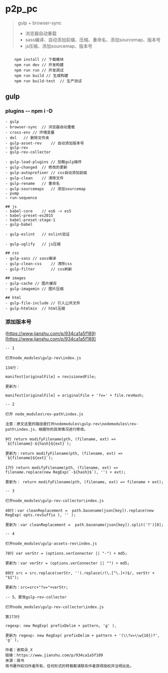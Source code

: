 # p2p_pc
> gulp + browser-sync
> - 浏览器自动重载
> - sass编译、自动添加前缀、压缩、重命名、添加sourcemap、版本号
> - js压缩、添加sourcemap、版本号

###
```
    npm install // 下载模块
    npm run dev // 开发构建
    npm run run // 开发调试
    npm run build // 生成构建
    npm run build-test  // 生产测试
```

## gulp
### plugins -- npm i <plugin-name> -D
    - gulp
    - browser-sync  // 浏览器自动重载
    - cross-env // 环境变量
    - del   // 删除文件夹
    - gulp-asset-rev    // 自动添加版本号
    - gulp-rev
    - gulp-rev-collector

    - gulp-load-plugins // 加载gulp插件
    - gulp-changed  // 修改的更新
    - gulp-autoprefixer // css自动添加前缀
    - gulp-clean    // 清除文件
    - gulp-rename   // 重命名
    - gulp-sourcemaps   // 添加sourcemap
    - pump
    - run-sequence

    ## js
    - babel-core    // es6 -> es5
    - babel-preset-es2015
    - babel-preset-stage-1
    - gulp-babel

    - gulp-eslint   // eslint验证

    - gulp-uglify   // js压缩

    ## css
    - gulp-sass // sass编译
    - gulp-clean-css    // 清除css
    - gulp-filter       // css刷新

    ## images
    - gulp-cache // 图片缓存
    - gulp-imagemin // 图片压缩

    ## html
    - gulp-file-include // 引入公共文件
    - gulp-htmlmin  // html压缩


### 添加版本号
(https://www.jianshu.com/p/934ca1a5f189)[https://www.jianshu.com/p/934ca1a5f189]
```
-- 1 

打开node_modules\gulp-rev\index.js

134行：

manifest[originalFile] = revisionedFile;

更新为：

manifest[originalFile] = originalFile + '?v=' + file.revHash;

-- 2 

打开 node_modules\rev-path\index.js  

注意：原文这里的路径是打开nodemodules\gulp-rev\nodemodules\rev-path\index.js，根据你的具体情况进行修改。

9行 return modifyFilename(pth, (filename, ext) => `${filename}-${hash}${ext}`);

更新为：return modifyFilename(pth, (filename, ext) => `${filename}${ext}`);

17行 return modifyFilename(pth, (filename, ext) => filename.replace(new RegExp(`-${hash}$`), '') + ext);

更新为： return modifyFilename(pth, (filename, ext) => filename + ext);

-- 3

打开node_modules\gulp-rev-collector\index.js

40行：var cleanReplacement =  path.basename(json[key]).replace(new RegExp( opts.revSuffix ), '' );

更新为：var cleanReplacement =  path.basename(json[key]).split('?')[0];

-- 4

打开node_modules\gulp-assets-rev\index.js

78行 var verStr = (options.verConnecter || "-") + md5;

更新为：var verStr = (options.verConnecter || "") + md5;

80行 src = src.replace(verStr, '').replace(/(\.[^\.]+)$/, verStr + "$1");

更新为：src=src+"?v="+verStr;

-- 5、更改gulp-rev-collector

打开node_modules\gulp-rev-collector\index.js

第173行

regexp: new RegExp( prefixDelim + pattern, 'g' ),

更新为 regexp: new RegExp( prefixDelim + pattern + '(\\?v=\\w{10})?', 'g' ),

作者：谢耳朵_X
链接：https://www.jianshu.com/p/934ca1a5f189
來源：简书
简书著作权归作者所有，任何形式的转载都请联系作者获得授权并注明出处。
```
